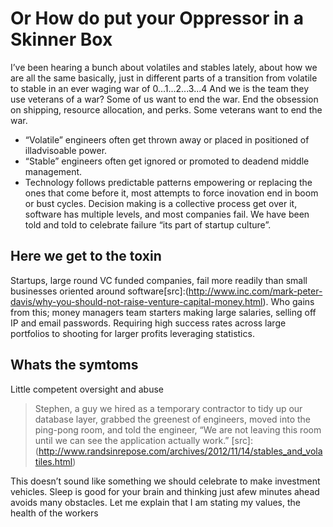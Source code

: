 # Or How do put your Oppressor in a Skinner Box
I’ve been hearing a bunch about volatiles and stables lately, about how we are all the same basically, just in different parts of a transition from volatile to stable in an ever waging war of 0...1...2...3...4
And we is the team they use veterans of a war?  Some of us want to end the war.  End the obsession on shipping, resource allocation, and perks.
Some veterans want to end the war. 
* “Volatile” engineers often get thrown away or placed in positioned of illadvisoable power.
* “Stable” engineers often get ignored or promoted to deadend middle management.
* Technology follows predictable patterns empowering or replacing the ones that come before it, most attempts to force inovation end in boom or bust cycles.
Decision making is a collective process get over it, software has multiple levels, and most companies fail.  We have been told and told to celebrate failure “its part of startup culture”.

## Here we get to the toxin
Startups, large round VC funded companies, fail more readily than small businesses oriented around software[src]:(http://www.inc.com/mark-peter-davis/why-you-should-not-raise-venture-capital-money.html).  Who gains from this; money managers team starters making large salaries, selling off IP and email passwords.  Requiring high success rates across large portfolios to shooting for larger profits leveraging statistics.

## Whats the symtoms
Little competent oversight and abuse
> Stephen, a guy we hired as a temporary contractor to tidy up our database layer, grabbed the greenest of engineers, moved into the ping-pong room, and told the engineer, “We are not leaving this room until we can see the application actually work.” [src]:(http://www.randsinrepose.com/archives/2012/11/14/stables_and_volatiles.html)

This doesn’t sound like something we should celebrate to make investment vehicles.  Sleep is good for your brain and thinking just afew minutes ahead avoids many obstacles.
Let me explain that I am stating my values, the health of the workers 